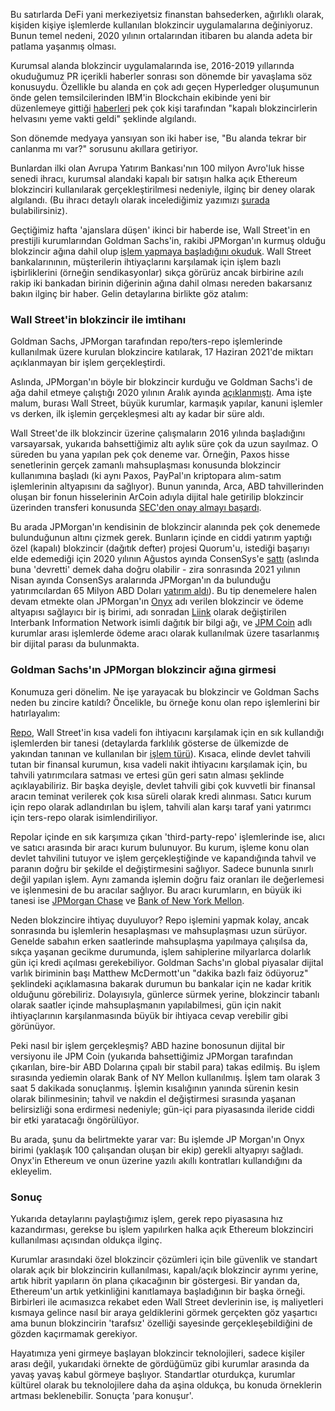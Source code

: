 Bu satırlarda DeFi yani merkeziyetsiz finanstan bahsederken, ağırlıklı olarak, kişiden kişiye işlemlerde kullanılan blokzincir uygulamalarına değiniyoruz. Bunun temel nedeni, 2020 yılının ortalarından itibaren bu alanda adeta bir patlama yaşanmış olması. 

Kurumsal alanda blokzincir uygulamalarında ise, 2016-2019 yıllarında okuduğumuz PR içerikli haberler sonrası son dönemde bir yavaşlama söz konusuydu. Özellikle bu alanda en çok adı geçen Hyperledger oluşumunun önde gelen temsilcilerinden IBM'in Blockchain ekibinde yeni bir düzenlemeye gittiği [haberleri](https://www.coindesk.com/ibm-blockchain-revenue-misses-job-cuts-sources) pek çok kişi tarafından "kapalı blokzincirlerin helvasını yeme vakti geldi" şeklinde algılandı. 

Son dönemde medyaya yansıyan son iki haber ise, "Bu alanda tekrar bir canlanma mı var?" sorusunu akıllara getiriyor. 

Bunlardan ilki olan Avrupa Yatırım Bankası'nın 100 milyon Avro'luk hisse senedi ihracı, kurumsal alandaki kapalı bir satışın halka açık Ethereum blokzinciri kullanılarak gerçekleştirilmesi nedeniyle, ilginç bir deney olarak algılandı. (Bu ihracı detaylı olarak incelediğimiz yazımızı [şurada](/genel/2021/05/18/finans-piyasalarda-bir-ilk-EIBnin-ethereum-uzerindeki-bono-ihraci.html) bulabilirsiniz). 

Geçtiğimiz hafta 'ajanslara düşen' ikinci bir haberde ise, Wall Street'in en prestijli kurumlarından Goldman Sachs'in, rakibi JPMorgan'ın kurmuş olduğu blokzincir ağına dahil olup [işlem yapmaya başladığını okuduk](https://www.bloomberg.com/news/articles/2021-06-22/goldman-sachs-begins-trading-on-jpmorgan-repo-blockchain-network?sref=VB9Y24MI). Wall Street bankalarınının, müşterilerin ihtiyaçlarını karşılamak için işlem bazlı işbirliklerini (örneğin sendikasyonlar) sıkça görürüz ancak birbirine azılı rakip iki bankadan birinin diğerinin ağına dahil olması nereden bakarsanız bakın ilginç bir haber. Gelin detaylarına birlikte göz atalım: 

### Wall Street'in blokzincir ile imtihanı
Goldman Sachs, JPMorgan tarafından repo/ters-repo işlemlerinde kullanılmak üzere kurulan blokzincire katılarak, 17 Haziran 2021'de miktarı açıklanmayan bir işlem gerçekleştirdi. 

Aslında, JPMorgan'ın böyle bir blokzincir kurduğu ve Goldman Sachs'i de ağa dahil etmeye çalıştığı 2020 yılının Aralık ayında [açıklanmıştı](https://www.bloomberg.com/news/articles/2020-12-10/jpmorgan-using-blockchain-to-move-billions-in-repo-market-trades). Ama işte malum, burası Wall Street, büyük kurumlar, karmaşık yapılar, kanuni işlemler vs derken, ilk işlemin gerçekleşmesi altı ay kadar bir süre aldı. 

Wall Street'de ilk blokzincir üzerine çalışmaların 2016 yılında başladığını varsayarsak, yukarıda bahsettiğimiz altı aylık süre çok da uzun sayılmaz. O süreden bu yana yapılan pek çok deneme var.  Örneğin, Paxos hisse senetlerinin gerçek zamanlı mahsuplaşması konusunda blokzincir kullanımına başladı (ki aynı Paxos, PayPal'ın kriptopara alım-satım işlemlerinin altyapısını da sağlıyor). Bunun yanında, Arca, ABD tahvillerinden oluşan bir fonun hisselerinin ArCoin adıyla dijital hale getirilip blokzincir üzerinden transferi konusunda [SEC'den onay almayı başardı](https://arcoin.arcalabs.com/). 

Bu arada JPMorgan'ın kendisinin de blokzincir alanında pek çok denemede bulunduğunun altını çizmek gerek. Bunların içinde en ciddi yatırım yaptığı özel (kapalı) blokzincir (dağıtık defter) projesi Quorum'u, istediği başarıyı elde edemediği için 2020 yılının Ağustos ayında ConsenSys'e [sattı](https://www.reuters.com/article/us-jpmorgan-consensys-quorum/consensys-acquires-jpmorgans-blockchain-platform-quorum-idUSKBN25L1MR) (aslında buna 'devretti' demek daha doğru olabilir - zira sonrasında 2021 yılının Nisan ayında ConsenSys aralarında JPMorgan'ın da bulunduğu yatırımcılardan 65 Milyon ABD Doları [yatırım aldı](https://consensys.net/blog/press-release/consensys-raises-65-million-to-accelerate-convergence-of-traditional-and-decentralized-finance/)). Bu tip denemelere halen devam etmekte olan JPMorgan'ın  [Onyx](https://www.jpmorgan.com/onyx/index) adı verilen blokzincir ve ödeme altyapısı sağlayıcı bir iş birimi, adı sonradan [Liink](https://www.jpmorgan.com/onyx/liink.htm) olarak değiştirilen Interbank Information Network isimli dağıtık bir bilgi ağı, ve [JPM Coin](https://www.jpmorgan.com/solutions/cib/news/digital-coin-payments) adlı kurumlar arası işlemlerde ödeme aracı olarak kullanılmak üzere tasarlanmış bir dijital parası da bulunmakta.  

### Goldman Sachs'ın JPMorgan blokzincir ağına girmesi

Konumuza geri dönelim. Ne işe yarayacak bu blokzincir ve Goldman Sachs neden bu zincire katıldı? Öncelikle, bu örneğe konu olan repo işlemlerini bir hatırlayalım: 

[Repo](https://www.investopedia.com/terms/r/repurchaseagreement.asp), Wall Street'in kısa vadeli fon ihtiyacını karşılamak için en sık kullandığı işlemlerden bir tanesi (detaylarda farklılık gösterse de ülkemizde de yakından tanınan ve kullanılan bir [işlem türü](https://tr.wikipedia.org/wiki/Repo)). Kısaca, elinde devlet tahvili tutan bir finansal kurumun, kısa vadeli nakit ihtiyacını karşılamak için, bu tahvili yatırımcılara satması ve ertesi gün geri satın alması şeklinde açıklayabiliriz. Bir başka deyişle, devlet tahvili gibi çok kuvvetli bir finansal aracın teminat verilerek çok kısa süreli olarak kredi alınması. Satıcı kurum için repo olarak adlandırılan bu işlem, tahvili alan karşı taraf yani yatırımcı için ters-repo olarak isimlendiriliyor. 

Repolar içinde en sık karşımıza çıkan 'third-party-repo' işlemlerinde ise, alıcı ve satıcı arasında bir aracı kurum bulunuyor. Bu kurum, işleme konu olan devlet tahvilini tutuyor ve işlem gerçekleştiğinde ve kapandığında tahvil ve paranın doğru bir şekilde el değiştirmesini sağlıyor. Sadece bununla sınırlı değil yapılan işlem. Aynı zamanda işlemin doğru faiz oranları ile değerlemesi ve işlenmesini de bu aracılar sağlıyor. Bu aracı kurumların, en büyük iki tanesi ise [JPMorgan Chase](https://www.jpmorganchase.com/) ve [Bank of New York Mellon](https://www.bnymellon.com/us/en/solutions/asset-managers/capital-markets-liquidity-financing.html). 

Neden blokzincire ihtiyaç duyuluyor? Repo işlemini yapmak kolay, ancak sonrasında bu işlemlerin hesaplaşması ve mahsuplaşması uzun sürüyor. Genelde sabahın erken saatlerinde mahsuplaşma yapılmaya çalışılsa da, sıkça yaşanan gecikme durumunda, işlem sahiplerine milyarlarca dolarlık gün içi kredi açılması gerekebiliyor. Goldman Sachs'ın global piyasalar dijital varlık biriminin başı Matthew McDermott'un "dakika bazlı faiz ödüyoruz" şeklindeki açıklamasına bakarak durumun bu bankalar için ne kadar kritik olduğunu görebiliriz. Dolayısıyla, günlerce sürmek yerine, blokzincir tabanlı olarak saatler içinde mahsuplaşmanın yapılabilmesi, gün için nakit ihtiyaçlarının karşılanmasında büyük bir ihtiyaca cevap verebilir gibi görünüyor. 

Peki nasıl bir işlem gerçekleşmiş? ABD hazine bonosunun dijital bir versiyonu ile JPM Coin (yukarıda bahsettiğimiz JPMorgan tarafından çıkarılan, bire-bir ABD Dolarına çıpalı bir stabil para) takas edilmiş. Bu işlem sırasında yediemin olarak Bank of NY Mellon kullanılmış. İşlem tam olarak 3 saat 5 dakikada sonuçlanmış. İşlemin kısalığının yanında sürenin kesin olarak bilinmesinin; tahvil ve nakdin el değiştirmesi sırasında yaşanan belirsizliği sona erdirmesi nedeniyle; gün-içi para piyasasında ileride ciddi bir etki yaratacağı öngörülüyor. 

Bu arada, şunu da belirtmekte yarar var: Bu işlemde JP Morgan'ın Onyx birimi (yaklaşık 100 çalışandan oluşan bir ekip) gerekli altyapıyı sağladı. Onyx'in Ethereum ve onun üzerine yazılı akıllı kontratları kullandığını da ekleyelim. 

### Sonuç 
Yukarıda detaylarını paylaştığımız işlem, gerek repo piyasasına hız kazandırması, gerekse bu işlem yapılırken halka açık Ethereum blokzinciri kullanılması açısından oldukça ilginç. 

Kurumlar arasındaki özel blokzincir çözümleri için bile güvenlik ve standart olarak açık bir blokzincirin kullanılması, kapalı/açık blokzincir ayrımı yerine, artık hibrit yapıların ön plana çıkacağının bir göstergesi. Bir yandan da, Ethereum'un artık yetkinliğini kanıtlamaya başladığının bir başka örneği. Birbirleri ile acımasızca rekabet eden Wall Street devlerinin ise, iş maliyetleri kısmaya gelince nasıl bir araya geldiklerini görmek gerçekten göz yaşartıcı ama bunun blokzincirin 'tarafsız' özelliği sayesinde gerçekleşebildiğini de gözden kaçırmamak gerekiyor. 

Hayatımıza yeni girmeye başlayan blokzincir teknolojileri, sadece kişiler arası değil, yukarıdaki örnekte de gördüğümüz gibi kurumlar arasında da yavaş yavaş kabul görmeye başlıyor. Standartlar oturdukça, kurumlar kültürel olarak bu teknolojilere daha da aşina oldukça, bu konuda örneklerin artması beklenebilir. Sonuçta 'para konuşur'. 
